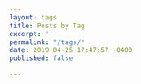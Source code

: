 ```yaml
---
layout: tags
title: Posts by Tag
excerpt: ''
permalink: "/tags/"
date: 2019-04-25 17:47:57 -0400
published: false

---
```


